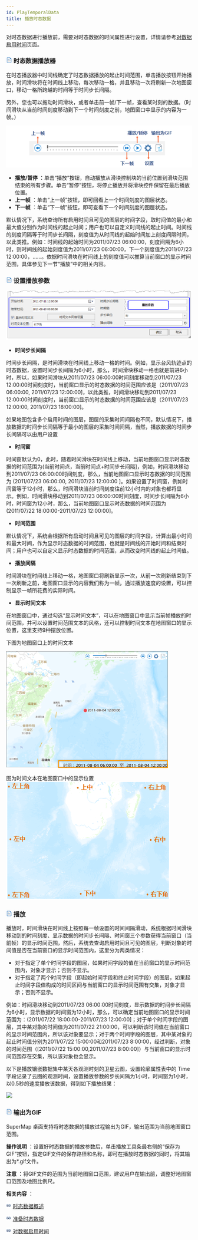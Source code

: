 ```yaml
---
id: PlayTemporalData
title: 播放时态数据
---
```

对时态数据进行播放前，需要对时态数据的时间属性进行设置，详情请参考[对数据启用时间](SetDataTime.html)页面。

### ![](../../img/read.gif) 时态数据播放器

在时态播放器中时间线确定了时态数据播放的起止时间范围，单击播放按钮开始播放，时间滑块将在时间线上移动，每次移动一格，并且移动一次将刷新一次地图窗口，移动一格所跨越的时间等于时间步长间隔。

另外，您也可以拖动时间滑块，或者单击前一帧/下一帧，查看某时刻的数据。（时间滑块从当前时间刻度移动到下一个时间刻度之前，地图窗口中显示的内容为一帧。）

![](img/PlayButton.png)  

* **播放/暂停** ：单击“播放”按钮，自动播放从滑块控制块的当前位置到滑块范围结束的所有步骤。单击“暂停”按钮，将停止播放并将滑块控件保留在最后播放位置。 
* **上一帧** ：单击“上一帧”按钮，即可回看上一个时间刻度的图层状态。
* **下一帧** ：单击“下一帧”按钮，即可查看下一个时间刻度的图层状态。

默认情况下，系统查询所有启用时间且可见的图层的时间字段，取时间值的最小和最大值分别作为时间线的起止时间；用户也可以自定义时间线的起止时间。时间线的刻度间隔等于时间步长间隔，刻度值为从时间线的起始时间加上刻度间隔时间，以此类推。例如：时间线的起始时间为2011/07/23
06:00:00，刻度间隔为6小时，则时间线的起始刻度值为2011/07/23 06:00:00，下一个刻度值为2011/07/23
12:00:00，……。依据时间滑块在时间线上的刻度值可以推算当前窗口的显示时间范围，具体参见下一节“播放”中的相关内容。

### ![](../../img/read.gif) 设置播放参数

![](img/PlaySettingDia2.png)  

* **时间步长间隔**

时间步长间隔，是时间滑块在时间线上移动一格的时间。例如，显示台风轨迹点的时态数据，设置时间步长间隔为6小时，那么，时间滑块移动一格也就是前进6小时，所以，如果时间滑块从2011/07/23
06:00:00时间刻度移动到2011/07/23 12:00:00时间刻度时，当前窗口显示的时态数据的时间范围应该是（2011/07/23
06:00:00, 2011/07/23 12:00:00]，以此类推，时间滑块移动到2011/07/23
12:00:00时间刻度时，当前窗口显示的时态数据的时间范围应该是（2011/07/23 12:00:00, 2011/07/23 18:00:00]。

如果地图包含多个启用时间的图层，图层的采集时间间隔也不同，默认情况下，播放数据的时间步长间隔等于最小的图层的采集时间间隔，当然，播放数据的时间步长间隔可以由用户设置

* **时间窗**

时间窗默认为0，此时，随着时间滑块在时间线上移动，当前地图窗口显示时态数据的时间范围为(当前时间点，当前时间点+时间步长间隔]，例如，时间滑块移动到2011/07/23
06:00:00时间刻度，那么，当前地图窗口显示时态数据的时间范围为 (2011/07/23 06:00:00, 2011/07/23 12:00:00
]。如果设置了时间窗，例如时间窗等于12小时，那么，时间滑块当前时间刻度往前12小时内的对象也都将显示。例如，时间滑块移动到2011/07/23
06:00:00时间刻度，时间步长间隔为6小时，时间窗为12小时，那么，当前地图窗口显示时态数据的时间范围为(2011/07/22
18:00:00-2011/07/23 12:00:00]。

* **时间范围**

默认情况下，系统会根据所有启动时间且可见的图层的时间字段，计算出最小时间和最大时间，作为显示时态数据的时间范围，也就是时间线的开始时间和结束时间；用户也可以自定义显示时态数据的时间范围，从而改变时间线的起止时间值。

* **播放间隔**

时间滑块在时间线上移动一格，地图窗口将刷新显示一次，从前一次刷新结束到下一次刷新之前，地图窗口显示的内容我们称为一帧，通过播放速度的设置，可以控制显示一帧所花费的实际时间。

* **显示时间文本**

在地图窗口中，通过勾选“显示时间文本”，可以在地图窗口中显示当前帧播放的时间范围，并可以设置时间范围文本的风格，还可以控制时间文本在地图窗口的显示位置，这里支持9种摆放位置。
  
  下图为地图窗口上的时间文本   

![](img/TimeTextView.png)  

图为时间文本在地图窗口中的显示位置                          
![](img/TextLocation.png)  



### ![](../../img/read.gif) 播放

播放时，时间滑块在时间线上按照每一帧设置的时间间隔滑动，系统根据时间滑块移动到的时间刻度、显示数据的时间步长间隔、时间窗三个参数获得当前窗口（当前帧）的显示时间范围，然后，系统去查询启用时间且可见的图层，判断对象的时间值是否在当前窗口的显示时间范围内，这里分为两类情况：

* 对于指定了单个时间字段的图层，如果时间字段的值在当前窗口的显示时间范围内，对象才显示；否则不显示。
* 对于指定了两个时间字段（即起始时间字段和终止时间字段）的图层，如果起止时间字段值构成的时间区间与当前窗口的显示时间范围有交集，对象才显示；否则不显示。

例如：时间滑块移动到2011/07/23
06:00:00时间刻度，显示数据的时间步长间隔为6小时，显示数据的时间窗为12小时，那么，可以确定当前地图窗口的显示时间范围为：(2011/07/22
18:00:00-2011/07/23 12:00:00]；对于单个时间字段的图层，其中某对象的时间值为2011/07/22
21:00:00，可以判断该时间值在当前窗口的显示时间范围内，所以该对象要显示；对于两个时间字段的图层，其中某对象的起止时间值分别为2011/07/22
15:00:00和2011/07/23 8:00:00，经过判断，对象的时间范围（[2011/07/22 15:00:00,2011/07/23
8:00:00]）与当前窗口的显示时间范围存在交集，所以该对象也会显示。

以下是播放镶嵌数据集中某天各观测时刻的卫星云图，设置轮廓属性表中的 Time
字段记录了云图的观测时间，设置播放参数的步长间隔为1小时，时间窗为1小时，以0.5秒的速度播放该数据，得到如下播放结果：

![](img/ClondMapPlay2.gif)  


### ![](../../img/read.gif) 输出为GIF

SuperMap 桌面支持将时态数据的播放过程输出为GIF，输出范围为当前地图窗口范围。

**操作说明**
：设置好时态数据的播放参数后，单击播放工具条最右侧的“保存为GIF”按钮，指定GIF文件的保存路径和名称，即可在播放时态数据的同时，将其输出为*.gif文件。

**注意** ：将GIF文件的范围为当前地图窗口范围，建议用户在输出前，调整好地图窗口范围及地图比例尺。

**相关内容** ：

![](../../img/smalltitle.png) [时态数据概述](LayerPlay.html)

![](../../img/smalltitle.png) [准备时态数据](PrepareTemporalData.html)

![](../../img/smalltitle.png) [对数据启用时间](SetDataTime.html)



